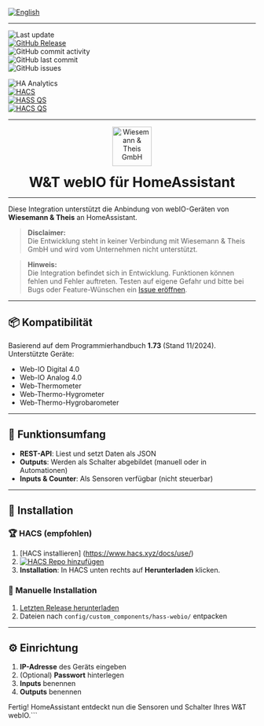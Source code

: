 [![English](https://img.shields.io/badge/🇬🇧%20-English-blue)](README.en.md)

---

![Last update](https://img.shields.io/github/last-commit/moehrem/hass-webio?label=last%20update)  
[![GitHub Release](https://img.shields.io/github/v/release/moehrem/hass-webio?sort=semver)](https://github.com/moehrem/hass-webio/releases)  
![GitHub commit activity](https://img.shields.io/github/commit-activity/m/moehrem/hass-webio)  
![GitHub last commit](https://img.shields.io/github/last-commit/moehrem/hass-webio)  
![GitHub issues](https://img.shields.io/github/issues/moehrem/hass-webio)  

![HA Analytics](https://img.shields.io/badge/dynamic/json?url=https%3A%2F%2Fanalytics.home-assistant.io%2Fcustom_integrations.json&query=%24.hass-webio.total&label=Active%20Installations)  
[![HACS](https://img.shields.io/badge/HACS-Integration-blue.svg)](https://github.com/hacs/integration)  
[![HASS QS](https://github.com/moehrem/hass-webio/actions/workflows/hass.yml/badge.svg)](https://github.com/moehrem/hass-webio/actions/workflows/hass.yml)  
[![HACS QS](https://github.com/moehrem/hass-webio/actions/workflows/hacs.yml/badge.svg)](https://github.com/moehrem/hass-webio/actions/workflows/hacs.yml)

---

<div align="center" style="display: flex; align-items: center; justify-content: center; gap: 1rem; flex-wrap: wrap;">

<a href="https://www.wut.de">
  <img src="https://www.wut.de/pics/icon/e-wwwww-wt-grww-000.svg" alt="Wiesemann & Theis GmbH" height="80">
</a>

<h1 style="margin: 0;">W&amp;T webIO für HomeAssistant</h1>

</div>

---

Diese Integration unterstützt die Anbindung von webIO-Geräten von **Wiesemann & Theis** an HomeAssistant.

> **Disclaimer:**  
> Die Entwicklung steht in keiner Verbindung mit Wiesemann & Theis GmbH und wird vom Unternehmen nicht unterstützt.

> **Hinweis:**  
> Die Integration befindet sich in Entwicklung. Funktionen können fehlen und Fehler auftreten. Testen auf eigene Gefahr und bitte bei Bugs oder Feature-Wünschen ein [Issue eröffnen](https://github.com/moehrem/hass-webio/issues).

---

## 📦 Kompatibilität

Basierend auf dem Programmierhandbuch **1.73** (Stand 11/2024). Unterstützte Geräte:

- Web-IO Digital 4.0
- Web-IO Analog 4.0
- Web-Thermometer
- Web-Thermo-Hygrometer
- Web-Thermo-Hygrobarometer

---

## 🔧 Funktionsumfang

- **REST-API**: Liest und setzt Daten als JSON
- **Outputs**: Werden als Schalter abgebildet (manuell oder in Automationen)
- **Inputs & Counter**: Als Sensoren verfügbar (nicht steuerbar)

---

## 📂 Installation

### 🏆 HACS (empfohlen)

1. [HACS installieren] (https://www.hacs.xyz/docs/use/)
2. [![HACS Repo hinzufügen](https://my.home-assistant.io/badges/hacs_repository.svg)](https://my.home-assistant.io/redirect/hacs_repository/?owner=moehrem&repository=hass-webio&category=Integration)
3. **Installation**: In HACS unten rechts auf **Herunterladen** klicken.

### 🔧 Manuelle Installation

1. [Letzten Release herunterladen](https://github.com/moehrem/hass-webio/releases/latest)  
2. Dateien nach `config/custom_components/hass-webio/` entpacken

---

## ⚙️ Einrichtung

1. **IP-Adresse** des Geräts eingeben  
2. (Optional) **Passwort** hinterlegen  
3. **Inputs** benennen  
4. **Outputs** benennen  

Fertig! HomeAssistant entdeckt nun die Sensoren und Schalter Ihres W&T webIO.```